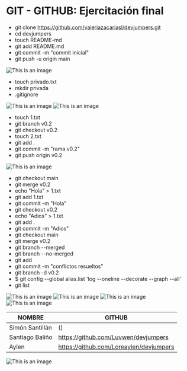 # GIT - GITHUB: Ejercitación final

- git clone https://github.com/valeriazacariasl/devjumpers.git
- cd devjumpers
- touch README-md
- git add README.md
- git commit -m "commit inicial"
- git push -u origin main

![This is an image](https://res.cloudinary.com/dxcvyfax2/image/upload/v1676834993/screen_1_u1xt2a.png)

- touch privado.txt
- mkdir privada
- .gitignore 

![This is an image](https://res.cloudinary.com/dxcvyfax2/image/upload/v1676836141/screen2_go0sbp.png)
![This is an image](https://res.cloudinary.com/dxcvyfax2/image/upload/v1676836228/screen3_fj36h4.png)

- touch 1.txt
- git branch v0.2
- git checkout v0.2
- touch 2.txt
- git add .
- git commit -m "rama v0.2"
- git push origin v0.2

![This is an image](https://res.cloudinary.com/dxcvyfax2/image/upload/v1676836353/screen4_vji8tj.png)

- git checkout main
- git merge v0.2
- echo "Hola" > 1.txt
- git add 1.txt
- git commit -m "Hola"
- git checkout v0.2
- echo "Adios" > 1.txt
- git add .
- git commit -m "Adios"
- git checkout main
- git merge v0.2
- git branch --merged
- git branch --no-merged
- git add 
- git commit -m "conflictos resueltos"
- git branch -d v0.2
- $ git config --global alias.list 'log --oneline --decorate --graph --all'
- git list

![This is an image](https://res.cloudinary.com/dxcvyfax2/image/upload/v1676837232/screen5_tljeef.png)
![This is an image](https://res.cloudinary.com/dxcvyfax2/image/upload/v1676837236/screen6_bouv4g.png)
![This is an image](https://res.cloudinary.com/dxcvyfax2/image/upload/v1676837356/screen8_dbbp9x.png)
![This is an image](https://res.cloudinary.com/dxcvyfax2/image/upload/v1676837239/screen7_pbshb3.png)

| NOMBRE | GITHUB |
| --- | --- |
| Simón Santillán | () |
| Santiago Baliño| https://github.com/Luvwen/devjumpers |
| Aylen | https://github.com/Loreaylen/devjumpers |

![This is an image](https://res.cloudinary.com/dxcvyfax2/image/upload/v1676837926/screen9_e2nlde.png)



